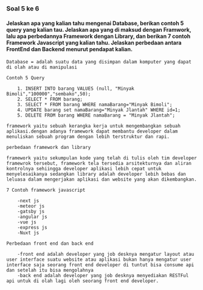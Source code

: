 ### Soal 5 ke 6
#### Jelaskan apa yang kalian tahu mengenai Database, berikan contoh 5 query yang kalian tau. Jelaskan apa yang di maksud dengan Framwork, lalu apa perbedannya Framework dengan Library, dan berikan 7 contoh Framework Javascript yang kalian tahu. Jelaskan perbedaan antara FrontEnd dan Backend menurut pendapat kalian.

```Database = adalah suatu data yang disimpan dalam komputer yang dapat di olah atau di manipulasi```
    
    Contoh 5 Query

        1. INSERT INTO barang VALUES (null, "Minyak Bimoli","100000","sembako",50);
        2. SELECT * FROM barang;
        3. SELECT * FROM barang WHERE namaBarang="Minyak Bimoli";
        4. UPDATE barang set namaBarang="Minyak Jlantah" WHERE id=1;
        5. DELETE FROM barang WHERE namaBarang = "Minyak Jlantah";

```framework yaitu sebuah kerangka kerja untuk mengembangkan sebuah aplikasi.dengan adanya framework dapat membantu developer dalam menuliskan sebuah program dengan lebih terstruktur dan rapi.```


    perbedaan framework dan library

```framework yaitu sekumpulan kode yang telah di tulis oleh tim developer framewrok tersebut, framework tela tersedia arsitekturnya dan aliran kontrolnya sehiingga developer aplikasi lebih cepat untuk menyelesaikanya sedangkan library adalah developer lebih bebas dan leluasa dalam mengerjakan aplikasi dan website yang akan dikembangkan.```

    7 Contoh framework javascript

        -next js
        -meteor js
        -gatsby js
        -angular js
        -vue js
        -express js
        -Nuxt js

    Perbedaan front end dan back end

        -front end adalah developer yang job desknya mengatur layout atau user interface suatu website atau aplikasi bukan hanya mengatur user interface saja seorang front end developer di tuntut bisa consume api dan setelah itu bisa mengolahnya
        -back end adalah developer yang job desknya menyediakan RESTFul api untuk di olah lagi oleh seorang front end developer.